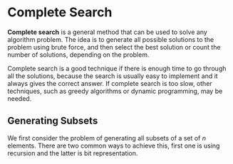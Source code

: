 # Complete Search

**Complete search** is a general method that can be used to solve any algorithm problem. The idea is to generate all possible solutions to the problem using brute force, and then select the best solution or count the number of solutions, depending on the problem.

Complete search is a good technique if there is enough time to go through all the solutions, because the search is usually easy to implement and it always gives the correct answer. If complete search is too slow, other techniques, such as greedy algorithms or dynamic programming, may be needed.

## Generating Subsets

We first consider the problem of generating all subsets of a set of $n$ elements. There are two common ways to achieve this, first one is using recursion and the latter is bit representation.
